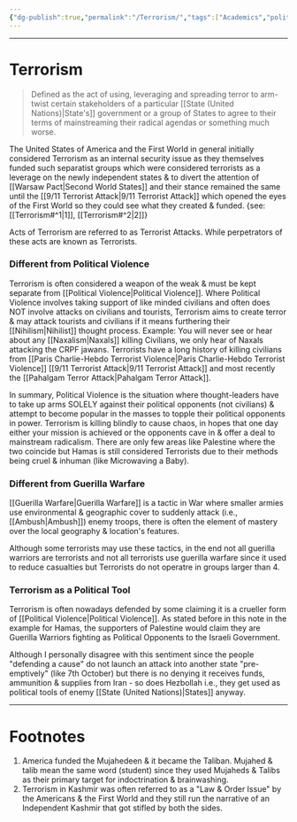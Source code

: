 ```yaml
---
{"dg-publish":true,"permalink":"/Terrorism/","tags":["Academics","politics"]}
---
```



---
# Terrorism
> Defined as the act of using, leveraging and spreading terror to arm-twist certain stakeholders of a particular [[State (United Nations)\|State's]] government or a group of States to agree to their terms of mainstreaming their radical agendas or something much worse.

The United States of America and the First World in general initially considered Terrorism as an internal security issue as they themselves funded such separatist groups which were considered terrorists as a leverage on the newly independent states & to divert the attention of [[Warsaw Pact\|Second World States]] and their stance remained the same until the [[9/11 Terrorist Attack\|9/11 Terrorist Attack]] which opened the eyes of the First World so they could see what they created & funded.
{see: [[Terrorism#^1\|1]], [[Terrorism#^2\|2]]}

Acts of Terrorism are referred to as Terrorist Attacks. While perpetrators of these acts are known as Terrorists.

### Different from Political Violence
Terrorism is often considered a weapon of the weak & must be kept separate from [[Political Violence\|Political Violence]]. Where Political Violence involves taking support of like minded civilians and often does NOT involve attacks on civilians and tourists, Terrorism aims to create terror & may attack tourists and civilians if it means furthering their [[Nihilism\|Nihilist]] thought process.
Example: You will never see or hear about any [[Naxalism\|Naxals]] killing Civilians, we only hear of Naxals attacking the CRPF jawans. Terrorists have a long history of killing civilians from [[Paris Charlie-Hebdo Terrorist Violence\|Paris Charlie-Hebdo Terrorist Violence]] [[9/11 Terrorist Attack\|9/11 Terrorist Attack]] and most recently the [[Pahalgam Terror Attack\|Pahalgam Terror Attack]].

In summary,
Political Violence is the situation where thought-leaders have to take up arms SOLELY against their political opponents (not civilians) & attempt to become popular in the masses to topple their political opponents in power.
Terrorism is killing blindly to cause chaos, in hopes that one day either your mission is achieved or the opponents cave in & offer a deal to mainstream radicalism. There are only few areas like Palestine where the two coincide but Hamas is still considered Terrorists due to their methods being cruel & inhuman (like Microwaving a Baby).

### Different from Guerilla Warfare
[[Guerilla Warfare\|Guerilla Warfare]] is a tactic in War where smaller armies use environmental & geographic cover to suddenly attack (i.e., [[Ambush\|Ambush]]) enemy troops, there is often the element of mastery over the local geography & location's features.

Although some terrorists may use these tactics, in the end not all guerilla warriors are terrorists and not all terrorists use guerilla warfare since it used to reduce casualties but Terrorists do not operatre in groups larger than 4.

### Terrorism as a Political Tool
Terrorism is often nowadays defended by some claiming it is a crueller form of [[Political Violence\|Political Violence]]. As stated before in this note in the example for Hamas, the supporters of Palestine would claim they are Guerilla Warriors fighting as Political Opponents to the Israeli Government. 

Although I personally disagree with this sentiment since the people "defending a cause" do not launch an attack into another state "pre-emptively" (like 7th October) but there is no denying it receives funds, ammunition & supplies from Iran - so does Hezbollah i.e., they get used as political tools of enemy [[State (United Nations)\|States]] anyway.

---
# Footnotes
1. America funded the Mujahedeen & it became the Taliban. Mujahed & talib mean the same word (student) since they used Mujaheds & Talibs as their primary target for indoctrination & brainwashing.
2. Terrorism in Kashmir was often referred to as a "Law & Order Issue" by the Americans & the First World and they still run the narrative of an Independent Kashmir that got stifled by both the sides.